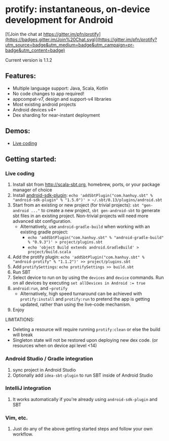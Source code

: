 # protify: instantaneous, on-device development for Android

[![Join the chat at https://gitter.im/pfn/protify](https://badges.gitter.im/Join%20Chat.svg)](https://gitter.im/pfn/protify?utm_source=badge&utm_medium=badge&utm_campaign=pr-badge&utm_content=badge)

Current version is 1.1.2

## Features:

* Multiple language support: Java, Scala, Kotlin
* No code changes to app required!
* appcompat-v7, design and support-v4 libraries
* Most existing android projects
* Android devices v4+
* Dex sharding for near-instant deployment

## Demos:

* [Live coding](https://www.youtube.com/watch?v=4MaGxkqopII)

## Getting started:

### Live coding

1. Install sbt from http://scala-sbt.org, homebrew, ports, or your
   package manager of choice
2. Install [android-sdk-plugin](https://github.com/pfn/android-sdk-plugin):
   `echo 'addSbtPlugin("com.hanhuy.sbt" % "android-sdk-plugin" % "1.5.0")' > ~/.sbt/0.13/plugins/android.sbt`
3. Start from an existing or new project (for trivial projects):
   `sbt "gen-android ..."` to create a new project, `sbt gen-android-sbt` to
   generate sbt files in an existing project. Non-trivial projects will need
   more advanced sbt configuration.
   * Alternatively, use `android-gradle-build` when working with an existing gradle project:
     * `echo 'addSbtPlugin("com.hanhuy.sbt" % "android-gradle-build" % "0.9.3")' > project/plugins.sbt`
     * `echo 'object Build extends android.GradleBuild' > project/build.scala`
4. Add the protify plugin:
   `echo 'addSbtPlugin("com.hanhuy.sbt" % "android-protify" % "1.1.2")' >> project/plugins.sbt`
5. Add `protifySettings`: `echo protifySettings >> build.sbt`
6. Run SBT
7. Select device to run on by using the `devices` and `device` commands. Run
   on all devices by executing `set allDevices in Android := true`
8. `android:run`, and `~protify`
   * Alternatively, high speed turnaround can be achieved with `protify:install`
     and `protify:run` to pretend the app is getting updated, rather than
     using the live-code mechanism.
9. Enjoy

LIMITATIONS:
  * Deleting a resource will require running `protify:clean` or else the build
    will break
  * Singleton state will not be restored upon deploying new dex code.
    (or resources when on device api level <14)

### Android Studio / Gradle integration

1. sync project in Android Studio
2. Optionally add `idea-sbt-plugin` to run SBT inside of Android Studio

### IntelliJ integration

1. It works automatically if you're already using `android-sdk-plugin` and SBT

### Vim, etc.

1. Just do any of the above getting started steps and follow your own workflow.
